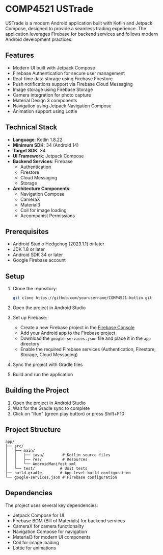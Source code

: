 # COMP4521 USTrade

USTrade is a modern Android application built with Kotlin and Jetpack Compose, designed to provide a seamless trading experience. The application leverages Firebase for backend services and follows modern Android development practices.

## Features

- Modern UI built with Jetpack Compose
- Firebase Authentication for secure user management
- Real-time data storage using Firebase Firestore
- Push notifications support via Firebase Cloud Messaging
- Image storage using Firebase Storage
- Camera integration for photo capture
- Material Design 3 components
- Navigation using Jetpack Navigation Compose
- Animation support using Lottie

## Technical Stack

- **Language**: Kotlin 1.8.22
- **Minimum SDK**: 34 (Android 14)
- **Target SDK**: 34
- **UI Framework**: Jetpack Compose
- **Backend Services**: Firebase
  - Authentication
  - Firestore
  - Cloud Messaging
  - Storage
- **Architecture Components**:
  - Navigation Compose
  - CameraX
  - Material3
  - Coil for image loading
  - Accompanist Permissions

## Prerequisites

- Android Studio Hedgehog (2023.1.1) or later
- JDK 1.8 or later
- Android SDK 34 or later
- Google Firebase account

## Setup

1. Clone the repository:
   ```bash
   git clone https://github.com/yourusername/COMP4521-kotlin.git
   ```

2. Open the project in Android Studio

3. Set up Firebase:
   - Create a new Firebase project in the [Firebase Console](https://console.firebase.google.com)
   - Add your Android app to the Firebase project
   - Download the `google-services.json` file and place it in the `app` directory
   - Enable the required Firebase services (Authentication, Firestore, Storage, Cloud Messaging)

4. Sync the project with Gradle files

5. Build and run the application

## Building the Project

1. Open the project in Android Studio
2. Wait for the Gradle sync to complete
3. Click on "Run" (green play button) or press Shift+F10

## Project Structure

```
app/
├── src/
│   ├── main/
│   │   ├── java/        # Kotlin source files
│   │   ├── res/         # Resources
│   │   └── AndroidManifest.xml
│   └── test/           # Unit tests
├── build.gradle        # App-level build configuration
└── google-services.json # Firebase configuration
```

## Dependencies

The project uses several key dependencies:

- Jetpack Compose for UI
- Firebase BOM (Bill of Materials) for backend services
- CameraX for camera functionality
- Navigation Compose for navigation
- Material3 for modern UI components
- Coil for image loading
- Lottie for animations

